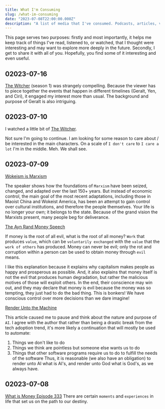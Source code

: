 ```yaml
---
title: What I'm Consuming
slug: /what-im-consuming
date: "2023-07-08T22:00:00.000Z"
description: "A list of media that I've consumed. Podcasts, articles, videos, tweets."
---
```


This page serves two purposes: firstly and most importantly, it helps me keep track of things I've read, listened to, or watched, that I thought were interesting and may want to explore more deeply in the future. Secondly, I get to share it with all of you. Hopefully, you find some of it interesting and even useful.

## 02023-07-16

[The Witcher](https://www.netflix.com/title/80189685) (season 1) was strangely compelling. Because the viewer has to piece together the events that happen in different timelines (Geralt, Yen, and Ciri), it engaged my interest more than usual. The background and purpose of Geralt is also intriguing.

## 02023-07-10

I watched a little bit of [The Witcher](https://www.netflix.com/title/80189685).

Not sure I'm going to continue. I am looking for some reason to care about / be interested in the main characters. On a scale of `I don't care` to `I care a lot` I'm in the middle. Meh. We shall see.

## 02023-07-09

[Wokeism is Marxism](https://youtu.be/y6rk1mYiOAw)

The speaker shows how the foundations of `Marxism` have been seized, changed, and adapted over the last 150+ years. But instead of economic control, the main goal of the most recent adaptations, including those in Maoist China and Wokeist America, has been an attempt to gain control over cultural institutions, and therefore the people themselves. Your life is no longer your own; it belongs to the state. Because of the grand vision the Marxists present, many people beg for deliverance.

[The Ayn Rand Money Speech](https://www.capitalismmagazine.com/2002/08/franciscos-money-speech/)

If money is the root of all evil, what is the root of all money? `Work` that produces `value`, which can be `voluntarily exchanged` with the `value` that the `work of others` has produced. Money can never be evil; only the rot and corruption within a person can be used to obtain money through `evil` means.

I like this explanation because it explains why capitalism makes people as happy and prosperous as possible. And, it also explains that money itself is not the evil that produces human degradation, but rather the malicious motives of those will exploit others. In the end, their conscience may win out, and they may declare that money is evil because the money was so tempting, they just had to do the bad thing. This is bonkers! We have conscious control over more decisions than we dare imagine!

[Render Unto the Machine](https://theconvivialsociety.substack.com/p/render-unto-the-machine)

This article caused me to pause and think about the nature and purpose of `AI`. I agree with the author that rather than being a drastic break from the tech adoption trend, it's more likely a continuation that will mostly be used to automate:

1. Things we don't like to do
1. Things we think are pointless but someone else wants us to do
1. Things that other software programs require us to do to fulfill the needs of the software
Thus, it is reasonable (we also have an obligation) to render unto AI what is AI's, and render unto God what is God's, as we always have.

## 02023-07-08

[What is Money Episode 333](https://whatismoneypodcast.com/episodes/serendipity-wokeism-and-bitcoin-with-robert-breedlove-wim333)
There are certain `moments` and `experiences` in life that set us on the path to our destiny.
